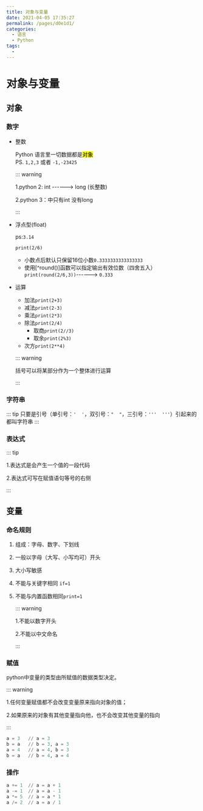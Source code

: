 ```yaml
---
title: 对象与变量
date: 2021-04-05 17:35:27
permalink: /pages/d0e1d1/
categories:
  - 语言
  - Python
tags:
  - 
---
```

# 对象与变量

## 对象

### 数字

-   整数

    Python 语言里一切数据都是<mark>对象</mark>  
    PS. `1,2,3` 或者 `-1,-23425`   
    
    ::: warning
    
    1.python 2: int ------> long (长整数)
    
    2.python 3：中只有int 没有long
    
    :::

-   浮点型(float)

    ps:`3.14`

    `print(2/6)`

    -   小数点后默认只保留16位小数`0.3333333333333333`
    -   使用[^round()]函数可以指定输出有效位数（四舍五入）`print(round(2/6,3))`------> `0.333`

-   运算

    -   加法`print(2+3)`
    -   减法`print(2-3)`
    -   乘法`print(2*3)`
    -   除法`print(2/4)`
        -   取商`print(2//3)`
        -   取余`print(2%3)`
    -   次方`print(2**4)`

    ::: warning

    括号可以将某部分作为一个整体进行运算

    :::

### 字符串

::: tip
只要是引号（单引号：`'  '`，双引号：`"  "`，三引号：`'''  '''`）引起来的都叫字符串
:::

### 表达式

::: tip

1.表达式是会产生一个值的一段代码

2.表达式可写在赋值语句等号的右侧

:::

##  变量

### 命名规则

1.  组成：字母、数字、下划线

2.  一般以字母（大写、小写均可）开头

3.  大小写敏感

4.  不能与关键字相同 `if=1`

5.  不能与内置函数相同`print=1`

    ::: warning

    1.不能以数字开头

    2.不能以中文命名

    :::

### 赋值

python中变量的类型由所赋值的数据类型决定。

::: warning

1.任何变量赋值都不会改变变量原来指向对象的值；

2.如果原来的对象有其他变量指向他，也不会改变其他变量的指向

:::

```python
a = 3	// a = 3
b = a	// b = 3, a = 3
a = 4	// a = 4, b = 3
b = a 	// b = 4, a = 4
```

### 操作

```python
a += 1	// a = a + 1
a -= 1	// a = a - 1
a *= 5	// a = a * 1
a /= 2	// a = a / 1
```

